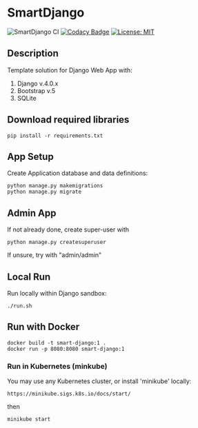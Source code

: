 # SmartDjango

![SmartDjango CI](https://github.com/guildenstern70/SmartDjango/workflows/SmartDjango%20CI/badge.svg)
[![Codacy Badge](https://app.codacy.com/project/badge/Grade/56d6e895837d4fcc93387e33eb774adc)](https://www.codacy.com/gh/guildenstern70/SmartDjango/dashboard?utm_source=github.com&amp;utm_medium=referral&amp;utm_content=guildenstern70/SmartDjango&amp;utm_campaign=Badge_Grade)
[![License: MIT](https://img.shields.io/badge/License-MIT-yellow.svg)](https://opensource.org/licenses/MIT)

## Description
Template solution for Django Web App with:

1. Django v.4.0.x
2. Bootstrap v.5
3. SQLite

## Download required libraries

    pip install -r requirements.txt
 
## App Setup
    
Create Application database and data definitions:

    python manage.py makemigrations
    python manage.py migrate
    
## Admin App

If not already done, create super-user with

    python manage.py createsuperuser
    
If unsure, try with "admin/admin"

## Local Run
Run locally within Django sandbox:

    ./run.sh

## Run with Docker

    docker build -t smart-django:1 .
    docker run -p 8080:8080 smart-django:1

### Run in Kubernetes (minkube)

You may use any Kubernetes cluster, or install 'minikube' locally:

    https://minikube.sigs.k8s.io/docs/start/

then

    minikube start


    

    



    